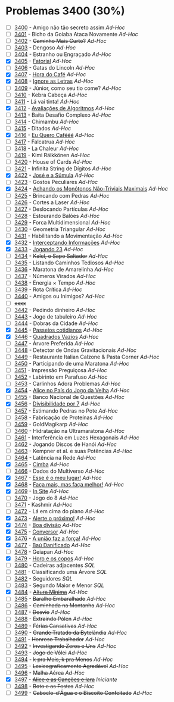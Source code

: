 # Problemas 3400 (30%)

- [ ]  [3400](https://www.beecrowd.com.br/repository/UOJ_3400.html) - Amigo não tão secreto assim *Ad-Hoc*
- [ ]  [3401](https://www.beecrowd.com.br/repository/UOJ_3401.html) - Bicho da Goiaba Ataca Novamente *Ad-Hoc*
- [ ]  [3402](https://www.beecrowd.com.br/repository/UOJ_3402.html) - ~~Caminho Mais Curto?~~ *Ad-Hoc*
- [ ]  [3403](https://www.beecrowd.com.br/repository/UOJ_3403.html) - Dengoso *Ad-Hoc*
- [ ]  [3404](https://www.beecrowd.com.br/repository/UOJ_3404.html) - Estranho ou Engraçado *Ad-Hoc*
- [x]  [3405](https://www.beecrowd.com.br/repository/UOJ_3405.html) - [Fatorial](https://github.com/potigol/beecrowd/blob/master/src/3400/3405.poti) *Ad-Hoc*
- [ ]  [3406](https://www.beecrowd.com.br/repository/UOJ_3406.html) - Gatas do Lincoln *Ad-Hoc*
- [x]  [3407](https://www.beecrowd.com.br/repository/UOJ_3407.html) - [Hora do Café](https://github.com/potigol/beecrowd/blob/master/src/3400/3407.poti) *Ad-Hoc*
- [x]  [3408](https://www.beecrowd.com.br/repository/UOJ_3408.html) - [Ignore as Letras](https://github.com/potigol/beecrowd/blob/master/src/3400/3408.poti) *Ad-Hoc*
- [ ]  [3409](https://www.beecrowd.com.br/repository/UOJ_3409.html) - Júnior, como seu tio come? *Ad-Hoc*
- [ ]  [3410](https://www.beecrowd.com.br/repository/UOJ_3410.html) - Kebra Cabeça *Ad-Hoc*
- [ ]  [3411](https://www.beecrowd.com.br/repository/UOJ_3411.html) - Lá vai tinta! *Ad-Hoc*
- [x]  [3412](https://www.beecrowd.com.br/repository/UOJ_3412.html) - [Avaliações de Algoritmos](https://github.com/potigol/beecrowd/blob/master/src/3400/3412.poti) *Ad-Hoc*
- [ ]  [3413](https://www.beecrowd.com.br/repository/UOJ_3413.html) - Baita Desafio Complexo *Ad-Hoc*
- [ ]  [3414](https://www.beecrowd.com.br/repository/UOJ_3414.html) - Chimambu *Ad-Hoc*
- [ ]  [3415](https://www.beecrowd.com.br/repository/UOJ_3415.html) - Ditados *Ad-Hoc*
- [x]  [3416](https://www.beecrowd.com.br/repository/UOJ_3416.html) - [Eu Quero Cafééé](https://github.com/potigol/beecrowd/blob/master/src/3400/3416.poti) *Ad-Hoc*
- [ ]  [3417](https://www.beecrowd.com.br/repository/UOJ_3417.html) - Falcatrua *Ad-Hoc*
- [ ]  [3418](https://www.beecrowd.com.br/repository/UOJ_3418.html) - La Chaleur *Ad-Hoc*
- [ ]  [3419](https://www.beecrowd.com.br/repository/UOJ_3419.html) - Kimi Räikkönen *Ad-Hoc*
- [ ]  [3420](https://www.beecrowd.com.br/repository/UOJ_3420.html) - House of Cards *Ad-Hoc*
- [ ]  [3421](https://www.beecrowd.com.br/repository/UOJ_3421.html) - Infinita String de Dígitos *Ad-Hoc*
- [x]  [3422](https://www.beecrowd.com.br/repository/UOJ_3422.html) - [José e a Súmula](https://github.com/potigol/beecrowd/blob/master/src/3400/3422.poti) *Ad-Hoc*
- [ ]  [3423](https://www.beecrowd.com.br/repository/UOJ_3423.html) - Gostos Peculiares *Ad-Hoc*
- [x]  [3424](https://www.beecrowd.com.br/repository/UOJ_3424.html) - [Achando os Monótonos Não-Triviais Maximais](https://github.com/potigol/beecrowd/blob/master/src/3400/3424.poti) *Ad-Hoc*
- [ ]  [3425](https://www.beecrowd.com.br/repository/UOJ_3425.html) - Brincando com Pedras *Ad-Hoc*
- [ ]  [3426](https://www.beecrowd.com.br/repository/UOJ_3426.html) - Cortes a Laser *Ad-Hoc*
- [ ]  [3427](https://www.beecrowd.com.br/repository/UOJ_3427.html) - Deslocando Partículas *Ad-Hoc*
- [ ]  [3428](https://www.beecrowd.com.br/repository/UOJ_3428.html) - Estourando Balões *Ad-Hoc*
- [ ]  [3429](https://www.beecrowd.com.br/repository/UOJ_3429.html) - Forca Multidimensional *Ad-Hoc*
- [ ]  [3430](https://www.beecrowd.com.br/repository/UOJ_3430.html) - Geometria Triangular *Ad-Hoc*
- [ ]  [3431](https://www.beecrowd.com.br/repository/UOJ_3431.html) - Habilitando a Movimentação *Ad-Hoc*
- [x]  [3432](https://www.beecrowd.com.br/repository/UOJ_3432.html) - [Interceptando Informações](https://github.com/potigol/beecrowd/blob/master/src/3400/3432.poti) *Ad-Hoc*
- [x]  [3433](https://www.beecrowd.com.br/repository/UOJ_3433.html) - [Jogando 23](https://github.com/potigol/beecrowd/blob/master/src/3400/3433.poti) *Ad-Hoc*
- [ ]  [3434](https://www.beecrowd.com.br/repository/UOJ_3434.html) - ~~Kalel, o Sapo Saltador~~ *Ad-Hoc*
- [ ]  [3435](https://www.beecrowd.com.br/repository/UOJ_3435.html) - Listando Caminhos Tediosos *Ad-Hoc*
- [ ]  [3436](https://www.beecrowd.com.br/repository/UOJ_3436.html) - Maratona de Amarelinha *Ad-Hoc*
- [ ]  [3437](https://www.beecrowd.com.br/repository/UOJ_3437.html) - Números Virados *Ad-Hoc*
- [ ]  [3438](https://www.beecrowd.com.br/repository/UOJ_3438.html) - Energia × Tempo *Ad-Hoc*
- [ ]  [3439](https://www.beecrowd.com.br/repository/UOJ_3439.html) - Rota Crítica *Ad-Hoc*
- [ ]  [3440](https://www.beecrowd.com.br/repository/UOJ_3440.html) - Amigos ou Inimigos? *Ad-Hoc*
- [ ] ~~xxxx~~
- [ ]  [3442](https://www.beecrowd.com.br/repository/UOJ_3442.html) - Pedindo dinheiro *Ad-Hoc*
- [ ]  [3443](https://www.beecrowd.com.br/repository/UOJ_3443.html) - Jogo de tabuleiro *Ad-Hoc*
- [ ]  [3444](https://www.beecrowd.com.br/repository/UOJ_3444.html) - Dobras da Cidade *Ad-Hoc*
- [x]  [3445](https://www.beecrowd.com.br/repository/UOJ_3445.html) - [Passeios cotidianos](https://github.com/potigol/beecrowd/blob/master/src/3400/3445.poti) *Ad-Hoc*
- [x]  [3446](https://www.beecrowd.com.br/repository/UOJ_3446.html) - [Quadrados Vazios](https://github.com/potigol/beecrowd/blob/master/src/3400/3446.poti) *Ad-Hoc*
- [ ]  [3447](https://www.beecrowd.com.br/repository/UOJ_3447.html) - Árvore Preferida *Ad-Hoc*
- [ ]  [3448](https://www.beecrowd.com.br/repository/UOJ_3448.html) - Detector de Ondas Gravitacionais *Ad-Hoc*
- [ ]  [3449](https://www.beecrowd.com.br/repository/UOJ_3449.html) - Restaurante Italian Calzone & Pasta Corner *Ad-Hoc*
- [ ]  [3450](https://www.beecrowd.com.br/repository/UOJ_3450.html) - Participando de uma Maratona *Ad-Hoc*
- [ ]  [3451](https://www.beecrowd.com.br/repository/UOJ_3451.html) - Impressão Preguiçosa *Ad-Hoc*
- [ ]  [3452](https://www.beecrowd.com.br/repository/UOJ_3452.html) - Labirinto em Parafuso *Ad-Hoc*
- [ ]  [3453](https://www.beecrowd.com.br/repository/UOJ_3453.html) - Carlinhos Adora Problemas *Ad-Hoc*
- [x]  [3454](https://www.beecrowd.com.br/repository/UOJ_3454.html) - [Alice no País do Jogo da Velha](https://github.com/potigol/beecrowd/blob/master/src/3400/3454.poti) *Ad-Hoc*
- [ ]  [3455](https://www.beecrowd.com.br/repository/UOJ_3455.html) - Banco Nacional de Questões *Ad-Hoc*
- [x]  [3456](https://www.beecrowd.com.br/repository/UOJ_3456.html) - [Divisibilidade por 7](https://github.com/potigol/beecrowd/blob/master/src/3400/3456.poti) *Ad-Hoc*
- [ ]  [3457](https://www.beecrowd.com.br/repository/UOJ_3457.html) - Estimando Pedras no Pote *Ad-Hoc*
- [ ]  [3458](https://www.beecrowd.com.br/repository/UOJ_3458.html) - Fabricação de Proteínas *Ad-Hoc*
- [ ]  [3459](https://www.beecrowd.com.br/repository/UOJ_3459.html) - GoldMagikarp *Ad-Hoc*
- [ ]  [3460](https://www.beecrowd.com.br/repository/UOJ_3460.html) - Hidratação na Ultramaratona *Ad-Hoc*
- [ ]  [3461](https://www.beecrowd.com.br/repository/UOJ_3461.html) - Interferência em Luzes Hexagonais *Ad-Hoc*
- [ ]  [3462](https://www.beecrowd.com.br/repository/UOJ_3462.html) - Jogando Discos de Hanói *Ad-Hoc*
- [ ]  [3463](https://www.beecrowd.com.br/repository/UOJ_3463.html) - Kempner et al. e suas Potências *Ad-Hoc*
- [ ]  [3464](https://www.beecrowd.com.br/repository/UOJ_3464.html) - Latência na Rede *Ad-Hoc*
- [x]  [3465](https://www.beecrowd.com.br/repository/UOJ_3465.html) - [Cimba](https://github.com/potigol/beecrowd/blob/master/src/3400/3465.poti) *Ad-Hoc*
- [ ]  [3466](https://www.beecrowd.com.br/repository/UOJ_3466.html) - Dados do Multiverso *Ad-Hoc*
- [x]  [3467](https://www.beecrowd.com.br/repository/UOJ_3467.html) - [Esse é o meu lugar!](https://github.com/potigol/beecrowd/blob/master/src/3400/3467.poti) *Ad-Hoc*
- [x]  [3468](https://www.beecrowd.com.br/repository/UOJ_3468.html) - [Faça mais, mas faça melhor!](https://github.com/potigol/beecrowd/blob/master/src/3400/3468.poti) *Ad-Hoc*
- [x]  [3469](https://www.beecrowd.com.br/repository/UOJ_3469.html) - [In Site](https://github.com/potigol/beecrowd/blob/master/src/3400/3469.poti) *Ad-Hoc*
- [ ]  [3470](https://www.beecrowd.com.br/repository/UOJ_3470.html) - Jogo do 8 *Ad-Hoc*
- [ ]  [3471](https://www.beecrowd.com.br/repository/UOJ_3471.html) - Kashmir *Ad-Hoc*
- [ ]  [3472](https://www.beecrowd.com.br/repository/UOJ_3472.html) - Lá em cima do piano *Ad-Hoc*
- [x]  [3473](https://www.beecrowd.com.br/repository/UOJ_3473.html) - [Alerte o próximo!](https://github.com/potigol/beecrowd/blob/master/src/3400/3473.poti) *Ad-Hoc*
- [x]  [3474](https://www.beecrowd.com.br/repository/UOJ_3474.html) - [Boa divisão](https://github.com/potigol/beecrowd/blob/master/src/3400/3474.poti) *Ad-Hoc*
- [x]  [3475](https://www.beecrowd.com.br/repository/UOJ_3475.html) - [Conversor](https://github.com/potigol/beecrowd/blob/master/src/3400/3475.poti) *Ad-Hoc*
- [x]  [3476](https://www.beecrowd.com.br/repository/UOJ_3476.html) - [A união faz a força!](https://github.com/potigol/beecrowd/blob/master/src/3400/3476.poti) *Ad-Hoc*
- [x]  [3477](https://www.beecrowd.com.br/repository/UOJ_3477.html) - [Baú Danificado](https://github.com/potigol/beecrowd/blob/master/src/3400/3477.poti) *Ad-Hoc*
- [ ]  [3478](https://www.beecrowd.com.br/repository/UOJ_3478.html) - Geiapan *Ad-Hoc*
- [x]  [3479](https://www.beecrowd.com.br/repository/UOJ_3479.html) - [Horo e os copos](https://github.com/potigol/beecrowd/blob/master/src/3400/3479.poti) *Ad-Hoc*
- [ ]  [3480](https://www.beecrowd.com.br/repository/UOJ_3480.html) - Cadeiras adjacentes *SQL*
- [ ]  [3481](https://www.beecrowd.com.br/repository/UOJ_3481.html) - Classificando uma Árvore *SQL*
- [ ]  [3482](https://www.beecrowd.com.br/repository/UOJ_3482.html) - Seguidores *SQL*
- [ ]  [3483](https://www.beecrowd.com.br/repository/UOJ_3483.html) - Segundo Maior e Menor *SQL*
- [x]  [3484](https://www.beecrowd.com.br/repository/UOJ_3484.html) - [~~Altura Mínima~~](https://github.com/potigol/beecrowd/blob/master/src/3400/3484.poti) *Ad-Hoc*
- [ ]  [3485](https://www.beecrowd.com.br/repository/UOJ_3485.html) - ~~Baralho Embaralhado~~ *Ad-Hoc*
- [ ]  [3486](https://www.beecrowd.com.br/repository/UOJ_3486.html) - ~~Caminhada na Montanha~~ *Ad-Hoc*
- [ ]  [3487](https://www.beecrowd.com.br/repository/UOJ_3487.html) - ~~Desvio~~ *Ad-Hoc*
- [ ]  [3488](https://www.beecrowd.com.br/repository/UOJ_3488.html) - ~~Extraindo Pólen~~ *Ad-Hoc*
- [ ]  [3489](https://www.beecrowd.com.br/repository/UOJ_3489.html) - ~~Férias Cansativas~~ *Ad-Hoc*
- [ ]  [3490](https://www.beecrowd.com.br/repository/UOJ_3490.html) - ~~Grande Tratado da Bytelândia~~ *Ad-Hoc*
- [ ]  [3491](https://www.beecrowd.com.br/repository/UOJ_3491.html) - ~~Honroso Trabalhador~~ *Ad-Hoc*
- [ ]  [3492](https://www.beecrowd.com.br/repository/UOJ_3492.html) - ~~Investigando Zeros e Uns~~ *Ad-Hoc*
- [ ]  [3493](https://www.beecrowd.com.br/repository/UOJ_3493.html) - ~~Jogo de Vôlei~~ *Ad-Hoc*
- [ ]  [3494](https://www.beecrowd.com.br/repository/UOJ_3494.html) - ~~k pra Mais, k pra Menos~~ *Ad-Hoc*
- [ ]  [3495](https://www.beecrowd.com.br/repository/UOJ_3495.html) - ~~Lexicograficamente Agradável~~ *Ad-Hoc*
- [ ]  [3496](https://www.beecrowd.com.br/repository/UOJ_3496.html) - ~~Malha Aérea~~ *Ad-Hoc*
- [x]  [3497](https://www.beecrowd.com.br/repository/UOJ_3497.html) - [~~Alice e as Canções e Iara~~](https://github.com/potigol/beecrowd/blob/master/src/3400/3497.poti) *Iniciante*
- [ ]  [3498](https://www.beecrowd.com.br/repository/UOJ_3498.html) - ~~Boto e as Festas~~ *Ad-Hoc*
- [ ]  [3499](https://www.beecrowd.com.br/repository/UOJ_3499.html) - ~~Caboclo-d'Água e o Biscoito Confeitado~~ *Ad-Hoc*